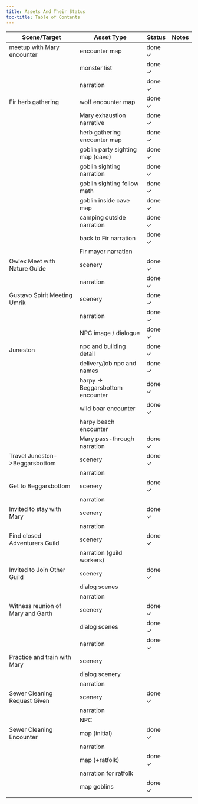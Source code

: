 ```yaml
---
title: Assets And Their Status
toc-title: Table of Contents
---
```


| Scene/Target                      | Asset Type                       | Status | Notes |
|-----------------------------------|----------------------------------|--------|-------|
| meetup with Mary encounter        | encounter map                    | done ✓ |       |
|                                   | monster list                     | done ✓ |       |
|                                   | narration                        | done ✓ |       |
| Fir herb gathering                | wolf encounter map               | done ✓ |       |
|                                   | Mary exhaustion narrative        | done ✓ |       |
|                                   | herb gathering encounter map     | done ✓ |       |
|                                   | goblin party sighting map (cave) | done ✓ |       |
|                                   | goblin sighting narration        | done ✓ |       |
|                                   | goblin sighting follow math      | done ✓ |       |
|                                   | goblin inside cave map           | done ✓ |       |
|                                   | camping outside narration        | done ✓ |       |
|                                   | back to Fir narration            | done ✓ |       |
|                                   | Fir mayor narration              |        |       |
| Owlex Meet with Nature Guide      | scenery                          | done ✓ |       |
|                                   | narration                        | done ✓ |       |
| Gustavo Spirit Meeting Umrik      | scenery                          | done ✓ |       |
|                                   | narration                        | done ✓ |       |
|                                   | NPC image / dialogue             | done ✓ |       |
| Juneston                          | npc and building detail          | done ✓ |       |
|                                   | delivery/job npc and names       | done ✓ |       |
|                                   | harpy -> Beggarsbottom encounter | done ✓ |       |
|                                   | wild boar encounter              | done ✓ |       |
|                                   | harpy beach encounter            |        |       |
|                                   | Mary pass-through narration      | done ✓ |       |
| Travel Juneston->Beggarsbottom    | scenery                          | done ✓ |       |
|                                   | narration                        |        |       |
| Get to Beggarsbottom              | scenery                          | done ✓ |       |
|                                   | narration                        |        |       |
| Invited to stay with Mary         | scenery                          | done ✓ |       |
|                                   | narration                        |        |       |
| Find closed Adventurers Guild     | scenery                          | done ✓ |       |
|                                   | narration (guild workers)        |        |       |
| Invited to Join Other Guild       | scenery                          | done ✓ |       |
|                                   | dialog scenes                    |        |       |
|                                   | narration                        |        |       |
| Witness reunion of Mary and Garth | scenery                          | done ✓ |       |
|                                   | dialog scenes                    | done ✓ |       |
|                                   | narration                        | done ✓ |       |
| Practice and train with Mary      | scenery                          |        |       |
|                                   | dialog scenery                   |        |       |
|                                   | narration                        |        |       |
| Sewer Cleaning Request Given      | scenery                          | done ✓ |       |
|                                   | narration                        |        |       |
|                                   | NPC                              |        |       |
| Sewer Cleaning Encounter          | map (initial)                    | done ✓ |       |
|                                   | narration                        |        |       |
|                                   | map (+ratfolk)                   | done ✓ |       |
|                                   | narration for ratfolk            |        |       |
|                                   | map goblins                      | done ✓ |       |
|                                   |                                  |        |       |

	
